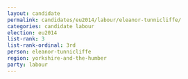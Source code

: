 ```yaml
---
layout: candidate
permalink: candidates/eu2014/labour/eleanor-tunnicliffe/
categories: candidate labour
election: eu2014
list-rank: 3
list-rank-ordinal: 3rd
person: eleanor-tunnicliffe
region: yorkshire-and-the-humber
party: labour
---
```

